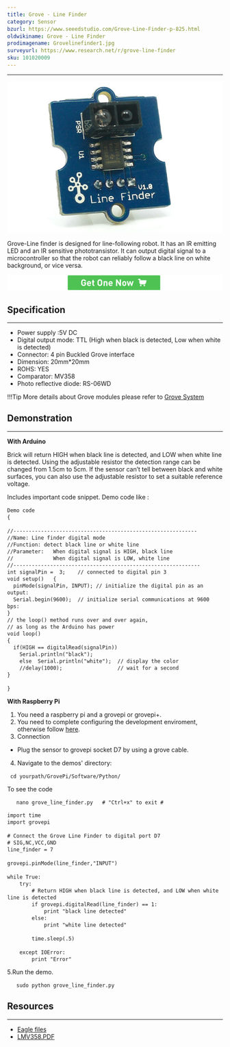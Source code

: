 ```yaml
---
title: Grove - Line Finder
category: Sensor
bzurl: https://www.seeedstudio.com/Grove-Line-Finder-p-825.html
oldwikiname: Grove - Line Finder
prodimagename: Grovelinefinder1.jpg
surveyurl: https://www.research.net/r/grove-line-finder
sku: 101020009
---
```


---
![](https://github.com/SeeedDocument/Grove_Line_Finder/raw/master/images/Grovelinefinder1.jpg)

Grove-Line finder is designed for line-following robot. It has an IR emitting LED and an IR sensitive phototransistor. It can output digital signal to a microcontroller so that the robot can reliably follow a black line on white background, or vice versa.

[![](https://github.com/SeeedDocument/Grove_Line_Finder/raw/master/images/300px-Get_One_Now_Banner.png)](https://www.seeedstudio.com/Grove-Line-Finder-p-825.html)

## Specification
---
- Power supply :5V DC
- Digital output mode: TTL (High when black is detected, Low when white is detected)
- Connector: 4 pin Buckled Grove interface
- Dimension: 20mm*20mm
- ROHS: YES
- Comparator: MV358
- Photo reflective diode: RS-06WD

!!!Tip
    More details about Grove modules please refer to [Grove System](http://wiki.seeed.cc/Grove_System/)
  
## Demonstration
---
**With Arduino**

Brick will return HIGH when black line is detected, and LOW when white line is detected. Using the adjustable resistor the detection range can be changed from 1.5cm to 5cm. If the sensor can’t tell between black and white surfaces, you can also use the adjustable resistor to set a suitable reference voltage.

Includes important code snippet. Demo code like :

```
Demo code
{

//------------------------------------------------------------
//Name: Line finder digital mode
//Function: detect black line or white line
//Parameter:   When digital signal is HIGH, black line
//             When digital signal is LOW, white line
//-------------------------------------------------------------
int signalPin =  3;    // connected to digital pin 3
void setup()   {
  pinMode(signalPin, INPUT); // initialize the digital pin as an output:
  Serial.begin(9600);  // initialize serial communications at 9600 bps:
}
// the loop() method runs over and over again,
// as long as the Arduino has power
void loop()
{
  if(HIGH == digitalRead(signalPin))
    Serial.println("black");
    else  Serial.println("white");  // display the color
  	//delay(1000);                  // wait for a second
}

}
```

**With Raspberry Pi**

1. You need a raspberry pi and a grovepi or grovepi+.
2. You need to complete configuring the development enviroment, otherwise follow [here](http://wiki.seeedstudio.com/wiki/GrovePi+#Introducing_the_GrovePi.2B).
3. Connection
  - Plug the sensor to grovepi socket D7 by using a grove cable.

4. Navigate to the demos' directory:

```
 cd yourpath/GrovePi/Software/Python/
```

To see the code

```
   nano grove_line_finder.py   # "Ctrl+x" to exit #
```
```
import time
import grovepi

# Connect the Grove Line Finder to digital port D7
# SIG,NC,VCC,GND
line_finder = 7

grovepi.pinMode(line_finder,"INPUT")

while True:
    try:
        # Return HIGH when black line is detected, and LOW when white line is detected
        if grovepi.digitalRead(line_finder) == 1:
            print "black line detected"
        else:
            print "white line detected"

        time.sleep(.5)

    except IOError:
        print "Error"
```

5.Run the demo.

```
   sudo python grove_line_finder.py
```

## Resources
---
- [Eagle files](https://github.com/SeeedDocument/Grove_Line_Finder/raw/master/res/202000970_Grove%20-%20Line%20Finder%20v1.0_eagle%20files.zip)
- [LMV358.PDF](https://github.com/SeeedDocument/Grove_Line_Finder/raw/master/res/Lmv358.pdf)
